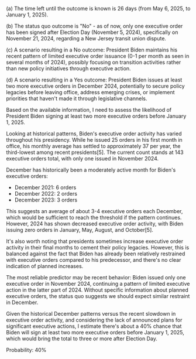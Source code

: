 (a) The time left until the outcome is known is 26 days (from May 6, 2025, to January 1, 2025).

(b) The status quo outcome is "No" - as of now, only one executive order has been signed after Election Day (November 5, 2024), specifically on November 21, 2024, regarding a New Jersey transit union dispute.

(c) A scenario resulting in a No outcome: President Biden maintains his recent pattern of limited executive order issuance (0-1 per month as seen in several months of 2024), possibly focusing on transition activities rather than new policy initiatives through executive action.

(d) A scenario resulting in a Yes outcome: President Biden issues at least two more executive orders in December 2024, potentially to secure policy legacies before leaving office, address emerging crises, or implement priorities that haven't made it through legislative channels.

Based on the available information, I need to assess the likelihood of President Biden signing at least two more executive orders before January 1, 2025.

Looking at historical patterns, Biden's executive order activity has varied throughout his presidency. While he issued 25 orders in his first month in office, his monthly average has settled to approximately 37 per year, the third-lowest among recent presidents[5]. The current count stands at 143 executive orders total, with only one issued in November 2024.

December has historically been a moderately active month for Biden's executive orders:
- December 2021: 6 orders
- December 2022: 2 orders 
- December 2023: 3 orders

This suggests an average of about 3-4 executive orders each December, which would be sufficient to reach the threshold if the pattern continues. However, 2024 has shown decreased executive order activity, with Biden issuing zero orders in January, May, August, and October[5].

It's also worth noting that presidents sometimes increase executive order activity in their final months to cement their policy legacies. However, this is balanced against the fact that Biden has already been relatively restrained with executive orders compared to his predecessor, and there's no clear indication of planned increases.

The most reliable predictor may be recent behavior: Biden issued only one executive order in November 2024, continuing a pattern of limited executive action in the latter part of 2024. Without specific information about planned executive orders, the status quo suggests we should expect similar restraint in December.

Given the historical December patterns versus the recent slowdown in executive order activity, and considering the lack of announced plans for significant executive actions, I estimate there's about a 40% chance that Biden will sign at least two more executive orders before January 1, 2025, which would bring the total to three or more after Election Day.

Probability: 40%